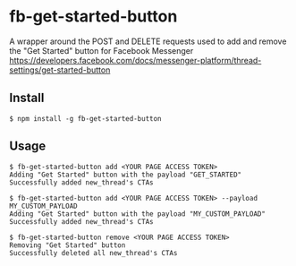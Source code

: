 # fb-get-started-button
A wrapper around the POST and DELETE requests used to add and remove the "Get Started" button for Facebook Messenger
https://developers.facebook.com/docs/messenger-platform/thread-settings/get-started-button

## Install
```
$ npm install -g fb-get-started-button
```

## Usage
```
$ fb-get-started-button add <YOUR PAGE ACCESS TOKEN>
Adding "Get Started" button with the payload "GET_STARTED"
Successfully added new_thread's CTAs

$ fb-get-started-button add <YOUR PAGE ACCESS TOKEN> --payload MY_CUSTOM_PAYLOAD
Adding "Get Started" button with the payload "MY_CUSTOM_PAYLOAD"
Successfully added new_thread's CTAs

$ fb-get-started-button remove <YOUR PAGE ACCESS TOKEN>
Removing "Get Started" button
Successfully deleted all new_thread's CTAs
```
